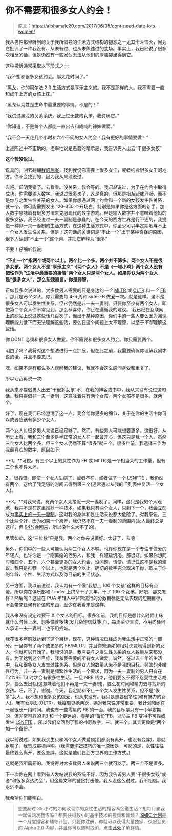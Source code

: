 # 你不需要和很多女人约会！

> 原文：<https://alphamale20.com/2017/06/05/dont-need-date-lots-women/>

我从男性那里听到的关于我所倡导的生活方式结构的抱怨之一尤其令人恼火，因为它批评了一种我没有、从未有过、也从未陈述过的立场。事实上，我已经说了很多次相反的话，但是仍然有一些家伙无法从他们的厚脑袋里得到它。

这种投诉通常采取以下形式之一:

“我不想和很多女孩约会。那太花时间了。”

“黑龙，你的阿尔法 2.0 生活方式是享乐主义的。我不是那样的人。我不需要一直和成千上万的女孩上床。”

“黑龙认为性是生命中最重要的事情。不是的！”

“我试过黑龙的关系系统，我上过无数的女孩，我讨厌它。”

“你知道，不是每个人都能一直出去和成吨的辣妹做爱。”

“我不会一天花几个小时和六个不同的女人约会！我有更好的事情要做！”

上述陈述中不正确的，坦率地说是愚蠢的暗示是，我告诉男人出去“干很多女孩”

**这个我没说过。**

说真的。回去翻翻[我的档案](https://blackdragonblog.com/archive-posts/)，找到我说你需要上很多女生，或者约会很多女生的地方。你不会找到的，因为我从来没说过。

去吧。证明我错了。去看看。没关系，我会等的。我*已经*说过，为了在约会中取得成功，你需要输入数字。我说过很多次了，这是真的。但那是指*接近*或*开场*，而不是你与之发生性关系的女人。如果你想通过网上约会和一个新的女孩发生性关系，就一个，你可能需要发出 120-350 个开场白，特别是如果你是这方面的新手。加入数字意味着有很多方法来克服现代的数字游戏。但是输入数字并不意味着他妈的很多女孩。我已经说过一夫一妻制是愚蠢的，在今天的西方世界是行不通的，我提倡一种非一夫一妻制的生活方式，在这种生活方式中，你至少可以半定期地与不止一个女人发生性关系。但是！这句话的关键词是“不止一个”出于某种奇怪的原因，很多人读到“不止一个”这个词，并把它解释为“很多”

不要！仔细听我说:

**“不止一个”指两个或两个以上。两个比一个多。两个并不算多。两个女人不是很多女孩。两个女人不是“享乐主义”《两个女人》不是《一堆小鸡》两个女人没有把性作为“生活中最重要的事情”两个女人只是两个女人。如果你认为两个女人是“很多女人”，那么恕我直言，你是弱智。**

正如我多次说过的，大多数男人需要的只是身边的*一个* [MLTR](https://blackdragonblog.com/glossary/#MLTR) 或 [OLTR](https://blackdragonblog.com/glossary/#OLTR) 和*一个* [FB](https://blackdragonblog.com/glossary/#FB) 。那只是*两个女人*。你只需要每 4-6 周和 side-FB 做爱一次。就是这样。这不是很多女人可以发生性关系，但它仍然是非一夫一妻制。只要你至少有两个女人，即使第二个女人你不常见到，那么恭喜你，你正在遵循我的建议。 我已经在互联网上的网站上说过这些话几百次了，但出于某种原因，你们中的一些人要么因为阅读理解能力低下而无法理解这些话，要么在这个问题上太不理智，以至于*不想*理解这些话。

你 DONT 必须和很多女人做爱。你不需要和很多女人约会。你只需要两个。

明白了吗？我将对这个想法进行一点扩展，但在此之前，我需要确保你理解我刚才说的话，并且不要忘记。

嘿，如果不是有那么多人误解我的建议，我就不会这么感同身受和重复了。

所以让我再说一次:

我从来不提倡男人出去“干很多女孩”不，在我的博客或书中，我从来没有说过这句话。我只提倡非一夫一妻制，这意味着只有两个女孩。两个女孩不是很多。就两个。

好了，现在我们已经澄清了这一点，我会给你更多的细节，关于在你的生活中你可以或者应该有多少个女人。

两个女人对很多男人来说已经足够了。然而，有些男人可能想要更多。这很好。从历史上看，我和三个至少是半正常的女人在一起最开心，但这只是我一个人。虽然三个女人比两个多，但三个女人仍然不算“很多”就三个。很多年前，我选择三作为我最喜欢的数字，原因如下:

**1。**可控。有三个以上的女性作为 FB 或 MLTR 是一个相当大的工作量，但有三个也不算太坏。

**2** 。很靠谱。即使一个女人生病了，或者不在，或者做了一个 [LSNFTE](https://blackdragonblog.com/glossary/#LSNFTE) ，我仍然有两个。这给了我足够的时间去得到第三个(通常通过从我的旧列表中复活一个女人)。

**3。**对我来说，有两个女人太接近一夫一妻制了。同样，这只是我的个人观点，我并不是在这里推荐一种技术。如果我只有两个女人，只剩下一个，我会立刻成为[事实上的一夫一妻制](https://blackdragonblog.com/2016/02/25/de-facto-monogamy/)，这对我的身体和性生活来说都太危险了。对我来说，三个比两个好，因为如果一个离开，我仍然不在一夫一妻制的范围内(女人最终总是这样，但 [94%会回来](https://blackdragonblog.com/2014/10/12/important-ignore-breakup/)，所以没什么大不了的)。

尽管如此，这“三位数”只是我。两个对你来说很好。太好了，去吧！

另外，你们中的一些人可能认为两三个女人不够。也许你现在是一个专注于做爱的年轻人。也许你是一个刚离婚的老男人，和我一样超级饥渴。那很好。如果你想同时和四个、五个、六个甚至更多的女人约会，没问题，请便。请记住这不是我的建议。我只是推荐一个以上，也就是两个以上。确切的数字完全取决于你，取决于你的年龄、个性、生活方式以及你目前的生活状态。

另一方面，我以前说过，我认为有一个像“我想上 100 个女孩”这样的目标有点傻。所以你在俱乐部和 Tinder 上拼命干了几年，干了 100 个女孩。好吧，那又怎样？然后呢？这些在 PUA 年轻人中非常流行的分数目标是无法实现的短期目标，不会带来任何有价值的东西，至少在我看来是这样。

我从来没有设定过要干 X 个女人的目标。很多年前，我的目标是想什么时候上床就什么时候上床，想多快就多快(发几条短信就够了)，每周至少三次，不用向任何人承诺一夫一妻制，也不用招妓。

我在很多年前就达到了这个目标，现在，这种情况已经成为我生活中正常的一部分。一旦你有了两个或更多的 FB/MLTR，并且你知道如何相对快速地得到新的女人，你就可以开始了。我想说的是，我需要与之发生性关系的女人数量从来都没有。为了达到这个目标，我和我需要的所有女人做爱。诚然，在过去十年的生活中，我和很多女人发生过性关系，但是女人的数量从来不是我的目标。频繁的非婚性行为。非一夫一妻制是频繁性生活的一个要求，因为一夫一妻制的男人只有在 T2 NRE T3 时才会有很多性生活。一旦 NRE 结束，他们要么不得不忍受性生活减少，要么去出轨(这意味着他们不再是一夫一妻制)，要么花时间和精力去寻找新的女孩。呸，不了，谢谢。今天，我定期和不止一个女人发生性关系，但不是“很多”女人。我不想和很多女孩做爱，也从来没有。我只是想要很多性(和有魅力的女人)。我有女朋友(OLTR)，我每周见她两次，她对我来说非常重要，我计划和她在一起很长一段时间。我也有一些零星的 FB 的一面。我的目标是只有一个半定期的，但非常可靠的 FB 和一个更远的，零星的“备份”FB，以防主 FB 变得不可靠或发生 [LSNFTE](https://blackdragonblog.com/glossary/#LSNFTE) 。所以我们又回到了我的神奇数字，三。就三个。其实更像是“两个加一个备份。”

我以前说过，如果我余生只和两个女人做爱(她们都没有离开，也没有变胖)，那就足够了。我赞成那项声明。(我需要泡妞技巧的唯一原因是，可悲的是，女性往往最终要么离开，要么变胖。这就是他们在西方世界的工作方式。)

这就是我所需要的。我觉得对大多数男人来说两三个就可以了。两三个不是很多。

下一次你在网上看到有人发帖说我的系统不好，因为我告诉男人要“干很多女孩”或者“和很多女孩约会”，用这篇文章的链接打击他。我从没这么说过。我不相信。我永远不会。

我希望你们能明白。

> 想要超过 35 小时的如何改善你的女性生活的播客*和*金融生活？想每月和我一起做两次教练吗？想要获得数小时基于技术的视频和音频？ [SMIC 计划](https://alphamale20.kartra.com/page/vIL17)是一个月度播客和辅导计划，只要你注册，你就可以获得大量独家、仅限会员的 Alpha 2.0 内容，并且你可以随时取消。点击[此处](https://alphamale20.kartra.com/page/vIL17)了解详情。
> 
> 